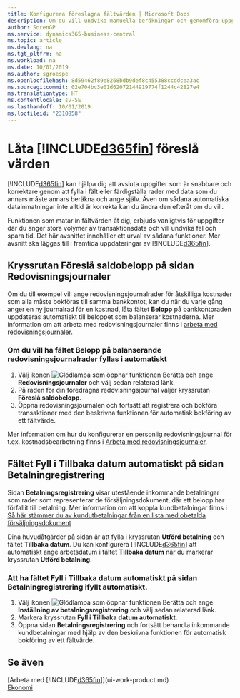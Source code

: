 ```yaml
---
title: Konfigurera föreslagna fältvärden | Microsoft Docs
description: Om du vill undvika manuella beräkningar och genomföra uppgifter snabbt och effektivt ställer du in automatisk datainmatning så att Business Central fyller i fälten.
author: SorenGP
ms.service: dynamics365-business-central
ms.topic: article
ms.devlang: na
ms.tgt_pltfrm: na
ms.workload: na
ms.date: 10/01/2019
ms.author: sgroespe
ms.openlocfilehash: 8d59462f89e8268bdb9def8c455388ccddcea3ac
ms.sourcegitcommit: 02e704bc3e01d62072144919774f1244c42827e4
ms.translationtype: HT
ms.contentlocale: sv-SE
ms.lasthandoff: 10/01/2019
ms.locfileid: "2310858"
---
```

# <a name="letting-d365fin-suggest-values"></a>Låta [!INCLUDE[d365fin](includes/d365fin_md.md)] föreslå värden
[!INCLUDE[d365fin](includes/d365fin_md.md)] kan hjälpa dig att avsluta uppgifter som är snabbare och korrektare genom att fylla i fält eller färdigställa rader med data som du annars måste annars beräkna och ange själv. Även om sådana automatiska datainmatningar inte alltid är korrekta kan du ändra den efteråt om du vill.

Funktionen som matar in fältvärden åt dig, erbjuds vanligtvis för uppgifter där du anger stora volymer av transaktionsdata och vill undvika fel och spara tid. Det här avsnittet innehåller ett urval av sådana funktioner. Mer avsnitt ska läggas till i framtida uppdateringar av [!INCLUDE[d365fin](includes/d365fin_md.md)].

## <a name="the-suggest-balancing-amount-check-box-on-the-general-journal-batches-page"></a>Kryssrutan **Föreslå saldobelopp** på sidan **Redovisningsjournaler**
Om du till exempel vill ange redovisningsjournalrader för åtskilliga kostnader som alla måste bokföras till samma bankkontot, kan du när du varje gång anger en ny journalrad för en kostnad, låta fältet **Belopp** på bankkontoraden uppdateras automatiskt till beloppet som balanserar kostnaderna. Mer information om att arbeta med redovisningsjournaler finns i [arbeta med redovisningsjournaler](ui-work-general-journals.md).

### <a name="to-have-the-amount-field-on-balancing-general-journal-lines-filled-automatically"></a>Om du vill ha fältet **Belopp** på balanserande redovisningsjournalrader fyllas i automatiskt
1. Välj ikonen ![Glödlampa som öppnar funktionen Berätta](media/ui-search/search_small.png "Berätta vad du vill göra") och ange **Redovisningsjournaler** och välj sedan relaterad länk.
2. På raden för din föredragna redovisningsjournal väljer kryssrutan **Föreslå saldobelopp**.
3. Öppna redovisningsjournalen och fortsätt att registrera och bokföra transaktioner med den beskrivna funktionen för automatisk bokföring av ett fältvärde.       

Mer information om hur du konfigurerar en personlig redovisningsjournal för t.ex. kostnadsbearbetning finns i [Arbeta med redovisningsjournaler](ui-work-general-journals.md).

## <a name="the-automatically-fill-date-received-field-on-the-payment-registration-page"></a>Fältet **Fyll i Tillbaka datum automatiskt** på sidan **Betalningregistrering**
Sidan **Betalningsregistrering** visar utestående inkommande betalningar som rader som representerar de försäljningsdokument, där ett belopp har förfallit till betalning. Mer information om att koppla kundbetalningar finns i [Så här stämmer du av kundutbetalningar från en lista med obetalda försäljningsdokument](receivables-how-reconcile-customer-payments-list-unpaid-sales-documents.md)

Dina huvudåtgärder på sidan är att fylla i kryssrutan **Utförd betalning** och fältet **Tillbaka datum**. Du kan konfigurera [!INCLUDE[d365fin](includes/d365fin_md.md)] att automatiskt ange arbetsdatum i fältet **Tillbaka datum** när du markerar kryssrutan **Utförd betalning**.

### <a name="to-have-the-date-received-field-on-the-payment-registration-page-filled-automatically"></a>Att ha fältet **Fyll i Tillbaka datum automatiskt** på sidan **Betalningregistrering** ifyllt automatiskt.
1. Välj ikonen ![Glödlampa som öppnar funktionen Berätta](media/ui-search/search_small.png "Berätta vad du vill göra") och ange **Inställning av betalningsregistrering** och välj sedan relaterad länk.
2. Markera kryssrutan **Fyll i Tillbaka datum automatiskt**.
3. Öppna sidan **Betalningsregistrering** och fortsätt behandla inkommande kundbetalningar med hjälp av den beskrivna funktionen för automatisk bokföring av ett fältvärde.

## <a name="see-also"></a>Se även
[Arbeta med [!INCLUDE[d365fin](includes/d365fin_md.md)]](ui-work-product.md)  
[Ekonomi](finance.md)
